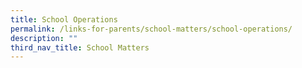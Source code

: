 ```yaml
---
title: School Operations
permalink: /links-for-parents/school-matters/school-operations/
description: ""
third_nav_title: School Matters
---
```

